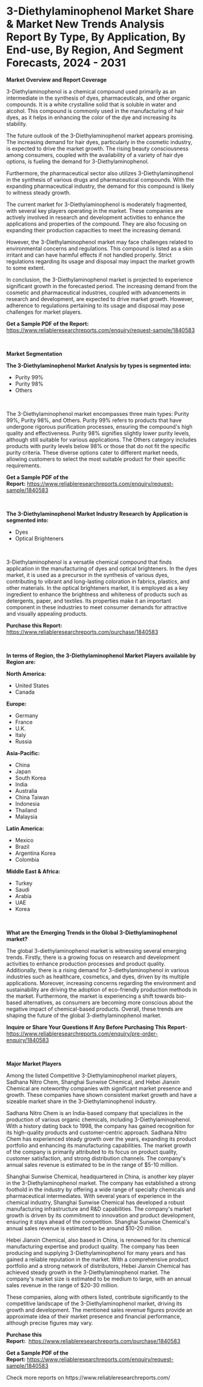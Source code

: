 <p><h1>3-Diethylaminophenol Market Share & Market New Trends Analysis Report By Type, By Application, By End-use, By Region, And Segment Forecasts, 2024 - 2031</h1></p><p><strong>Market Overview and Report Coverage</strong></p>
<p><p>3-Diethylaminophenol is a chemical compound used primarily as an intermediate in the synthesis of dyes, pharmaceuticals, and other organic compounds. It is a white crystalline solid that is soluble in water and alcohol. This compound is commonly used in the manufacturing of hair dyes, as it helps in enhancing the color of the dye and increasing its stability.</p><p>The future outlook of the 3-Diethylaminophenol market appears promising. The increasing demand for hair dyes, particularly in the cosmetic industry, is expected to drive the market growth. The rising beauty consciousness among consumers, coupled with the availability of a variety of hair dye options, is fueling the demand for 3-Diethylaminophenol.</p><p>Furthermore, the pharmaceutical sector also utilizes 3-Diethylaminophenol in the synthesis of various drugs and pharmaceutical compounds. With the expanding pharmaceutical industry, the demand for this compound is likely to witness steady growth.</p><p>The current market for 3-Diethylaminophenol is moderately fragmented, with several key players operating in the market. These companies are actively involved in research and development activities to enhance the applications and properties of the compound. They are also focusing on expanding their production capacities to meet the increasing demand.</p><p>However, the 3-Diethylaminophenol market may face challenges related to environmental concerns and regulations. This compound is listed as a skin irritant and can have harmful effects if not handled properly. Strict regulations regarding its usage and disposal may impact the market growth to some extent.</p><p>In conclusion, the 3-Diethylaminophenol market is projected to experience significant growth in the forecasted period. The increasing demand from the cosmetic and pharmaceutical industries, coupled with advancements in research and development, are expected to drive market growth. However, adherence to regulations pertaining to its usage and disposal may pose challenges for market players.</p></p>
<p><strong>Get a Sample PDF of the Report:</strong> <a href="https://www.reliableresearchreports.com/enquiry/request-sample/1840583">https://www.reliableresearchreports.com/enquiry/request-sample/1840583</a></p>
<p>&nbsp;</p>
<p><strong>Market Segmentation</strong></p>
<p><strong>The 3-Diethylaminophenol Market Analysis by types is segmented into:</strong></p>
<p><ul><li>Purity 99%</li><li>Purity 98%</li><li>Others</li></ul></p>
<p>&nbsp;</p>
<p><p>The 3-Diethylaminophenol market encompasses three main types: Purity 99%, Purity 98%, and Others. Purity 99% refers to products that have undergone rigorous purification processes, ensuring the compound's high quality and effectiveness. Purity 98% signifies slightly lower purity levels, although still suitable for various applications. The Others category includes products with purity levels below 98% or those that do not fit the specific purity criteria. These diverse options cater to different market needs, allowing customers to select the most suitable product for their specific requirements.</p></p>
<p><strong>Get a Sample PDF of the Report:</strong>&nbsp;<a href="https://www.reliableresearchreports.com/enquiry/request-sample/1840583">https://www.reliableresearchreports.com/enquiry/request-sample/1840583</a></p>
<p>&nbsp;</p>
<p><strong>The 3-Diethylaminophenol Market Industry Research by Application is segmented into:</strong></p>
<p><ul><li>Dyes</li><li>Optical Brighteners</li></ul></p>
<p>&nbsp;</p>
<p><p>3-Diethylaminophenol is a versatile chemical compound that finds application in the manufacturing of dyes and optical brighteners. In the dyes market, it is used as a precursor in the synthesis of various dyes, contributing to vibrant and long-lasting coloration in fabrics, plastics, and other materials. In the optical brighteners market, it is employed as a key ingredient to enhance the brightness and whiteness of products such as detergents, paper, and textiles. Its properties make it an important component in these industries to meet consumer demands for attractive and visually appealing products.</p></p>
<p><strong>Purchase this Report:</strong>&nbsp; <a href="https://www.reliableresearchreports.com/purchase/1840583">https://www.reliableresearchreports.com/purchase/1840583</a></p>
<p>&nbsp;</p>
<p><strong>In terms of Region, the 3-Diethylaminophenol Market Players available by Region are:</strong></p>
<p>
    <p> <strong> North America: </strong>
        <ul>
            <li>United States</li>
            <li>Canada</li>
        </ul>
        </p> 
    <p> <strong> Europe: </strong>
        <ul>
            <li>Germany</li>
            <li>France</li>
            <li>U.K.</li>
            <li>Italy</li>
            <li>Russia</li>
        </ul>
        </p> 
    <p> <strong> Asia-Pacific: </strong>
        <ul>
            <li>China</li>
            <li>Japan</li>
            <li>South Korea</li>
            <li>India</li>
            <li>Australia</li>
            <li>China Taiwan</li>
            <li>Indonesia</li>
            <li>Thailand</li>
            <li>Malaysia</li>
        </ul>
        </p> 
    <p> <strong> Latin America: </strong>
        <ul>
            <li>Mexico</li>
            <li>Brazil</li>
            <li>Argentina Korea</li>
            <li>Colombia</li>
        </ul>
        </p> 
    <p> <strong> Middle East & Africa: </strong>
        <ul>
            <li>Turkey</li>
            <li>Saudi</li>
            <li>Arabia</li>
            <li>UAE</li>
            <li>Korea</li>
        </ul>
    </p>
    </p>
<p>&nbsp;</p>
<p><strong>What are the Emerging Trends in the Global 3-Diethylaminophenol market?</strong></p>
<p><p>The global 3-diethylaminophenol market is witnessing several emerging trends. Firstly, there is a growing focus on research and development activities to enhance production processes and product quality. Additionally, there is a rising demand for 3-diethylaminophenol in various industries such as healthcare, cosmetics, and dyes, driven by its multiple applications. Moreover, increasing concerns regarding the environment and sustainability are driving the adoption of eco-friendly production methods in the market. Furthermore, the market is experiencing a shift towards bio-based alternatives, as consumers are becoming more conscious about the negative impact of chemical-based products. Overall, these trends are shaping the future of the global 3-diethylaminophenol market.</p></p>
<p><strong>Inquire or Share Your Questions If Any Before Purchasing This Report</strong>- <a href="https://www.reliableresearchreports.com/enquiry/pre-order-enquiry/1840583">https://www.reliableresearchreports.com/enquiry/pre-order-enquiry/1840583</a></p>
<p>&nbsp;</p>
<p><strong>Major Market Players</strong></p>
<p><p>Among the listed Competitive 3-Diethylaminophenol market players, Sadhana Nitro Chem, Shanghai Sunwise Chemical, and Hebei Jianxin Chemical are noteworthy companies with significant market presence and growth. These companies have shown consistent market growth and have a sizeable market share in the 3-Diethylaminophenol industry.</p><p>Sadhana Nitro Chem is an India-based company that specializes in the production of various organic chemicals, including 3-Diethylaminophenol. With a history dating back to 1998, the company has gained recognition for its high-quality products and customer-centric approach. Sadhana Nitro Chem has experienced steady growth over the years, expanding its product portfolio and enhancing its manufacturing capabilities. The market growth of the company is primarily attributed to its focus on product quality, customer satisfaction, and strong distribution channels. The company's annual sales revenue is estimated to be in the range of $5-10 million.</p><p>Shanghai Sunwise Chemical, headquartered in China, is another key player in the 3-Diethylaminophenol market. The company has established a strong foothold in the industry by offering a wide range of specialty chemicals and pharmaceutical intermediates. With several years of experience in the chemical industry, Shanghai Sunwise Chemical has developed a robust manufacturing infrastructure and R&D capabilities. The company's market growth is driven by its commitment to innovation and product development, ensuring it stays ahead of the competition. Shanghai Sunwise Chemical's annual sales revenue is estimated to be around $10-20 million.</p><p>Hebei Jianxin Chemical, also based in China, is renowned for its chemical manufacturing expertise and product quality. The company has been producing and supplying 3-Diethylaminophenol for many years and has gained a reliable reputation in the market. With a comprehensive product portfolio and a strong network of distributors, Hebei Jianxin Chemical has achieved steady growth in the 3-Diethylaminophenol market. The company's market size is estimated to be medium to large, with an annual sales revenue in the range of $20-30 million.</p><p>These companies, along with others listed, contribute significantly to the competitive landscape of the 3-Diethylaminophenol market, driving its growth and development. The mentioned sales revenue figures provide an approximate idea of their market presence and financial performance, although precise figures may vary.</p></p>
<p><strong>Purchase this Report:</strong>&nbsp;&nbsp;<a href="https://www.reliableresearchreports.com/purchase/1840583">https://www.reliableresearchreports.com/purchase/1840583</a></p>
<p></p>
<p><strong>Get a Sample PDF of the Report:</strong>&nbsp;<a href="https://www.reliableresearchreports.com/enquiry/request-sample/1840583">https://www.reliableresearchreports.com/enquiry/request-sample/1840583</a></p>
<p>Check more reports on https://www.reliableresearchreports.com/</p>